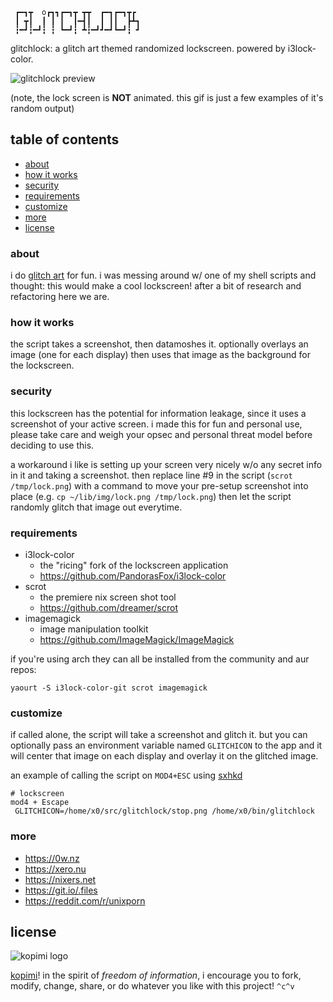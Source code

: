 ```
 ┏━┓┳  o┏┓┓┏━┓┳ ┳┳  ┏━┓┏━┓┳┏ 
 ┃ ┳┃  ┃ ┃ ┃  ┃━┫┃  ┃ ┃┃  ┣┻┓
 ┇━┛┇━┛┇ ┇ ┗━┛┇ ┻┇━┛┛━┛┗━┛┇ ┛

```

glitchlock: a glitch art themed randomized lockscreen. powered by i3lock-color.

![glitchlock preview](https://raw.githubusercontent.com/xero/glitchlock/master/preview.png)

(note, the lock screen is **NOT** animated. this gif is just a few examples of it's random output)

## table of contents
* [about](#about)
* [how it works](#how-it-works)
* [security](#security)
* [requirements](#requirements)
* [customize](#customize)
* [more](#more)
* [license](#license)


### about

i do [glitch art](https://x-ero.tumblr.com) for fun. i was messing around w/ one of my shell scripts and thought: this would make a cool lockscreen! after a bit of research and refactoring here we are.

### how it works

the script takes a screenshot, then datamoshes it. optionally overlays an image (one for each display) then uses that image as the background for the lockscreen.

### security

this lockscreen has the potential for information leakage, since it uses a screenshot of your active screen. i made this for fun and personal use, please take care and weigh your opsec and personal threat model before deciding to use this. 

a workaround i like is setting up your screen very nicely w/o any secret info in it and taking a screenshot. then replace line #9 in the script (`scrot /tmp/lock.png`) with a command to move your pre-setup screenshot into place (e.g. `cp ~/lib/img/lock.png /tmp/lock.png`) then let the script randomly glitch that image out everytime.

### requirements

* i3lock-color
	* the "ricing" fork of the lockscreen application
	* https://github.com/PandorasFox/i3lock-color
* scrot
	* the premiere nix screen shot tool
	* https://github.com/dreamer/scrot
* imagemagick
	* image manipulation toolkit
	* https://github.com/ImageMagick/ImageMagick

if you're using arch they can all be installed from the community and aur repos:

`yaourt -S i3lock-color-git scrot imagemagick`

### customize

if called alone, the script will take a screenshot and glitch it. but you can optionally pass an environment variable named  `GLITCHICON` to the app and it will center that image on each display and overlay it on the glitched image.

an example of calling the script on `MOD4+ESC` using [sxhkd](https://github.com/baskerville/sxhkd)

```
# lockscreen
mod4 + Escape
 GLITCHICON=/home/x0/src/glitchlock/stop.png /home/x0/bin/glitchlock
```

### more

* https://0w.nz
* https://xero.nu
* https://nixers.net
* https://git.io/.files
* https://reddit.com/r/unixporn

## license

![kopimi logo](https://gist.githubusercontent.com/xero/cbcd5c38b695004c848b73e5c1c0c779/raw/6b32899b0af238b17383d7a878a69a076139e72d/kopimi-sm.png)

[kopimi](https://kopimi.com)! in the spirit of _freedom of information_, i encourage you to fork, modify, change, share, or do whatever you like with this project! `^c^v`
